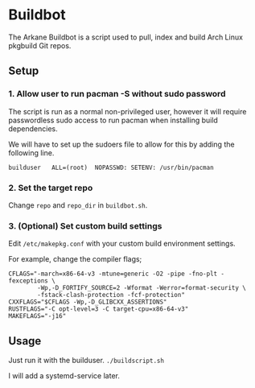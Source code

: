 # Buildbot
The Arkane Buildbot is a script used to pull, index and build Arch Linux pkgbuild Git repos.

## Setup
### 1. Allow user to run pacman -S without sudo password
The script is run as a normal non-privileged user, however it will require passwordless sudo access to run pacman when installing build dependencies.

We will have to set up the sudoers file to allow for this by adding the following line.
```
builduser	ALL=(root)	NOPASSWD: SETENV: /usr/bin/pacman
```

### 2. Set the target repo
Change `repo` and `repo_dir` in `buildbot.sh`.

### 3. (Optional) Set custom build settings
Edit `/etc/makepkg.conf` with your custom build environment settings.

For example, change the compiler flags;
```
CFLAGS="-march=x86-64-v3 -mtune=generic -O2 -pipe -fno-plt -fexceptions \
        -Wp,-D_FORTIFY_SOURCE=2 -Wformat -Werror=format-security \
        -fstack-clash-protection -fcf-protection"
CXXFLAGS="$CFLAGS -Wp,-D_GLIBCXX_ASSERTIONS"
RUSTFLAGS="-C opt-level=3 -C target-cpu=x86-64-v3"
MAKEFLAGS="-j16"
```

## Usage
Just run it with the builduser. `./buildscript.sh`

I will add a systemd-service later.
